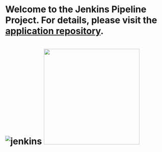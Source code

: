 # Welcome to the Jenkins Pipeline Project. For details, please visit the [application repository](https://github.com/marwantarek11/app.git).

# ![jenkins](https://github.com/marwantarek11/Ivolve-OJT/assets/167176241/024b2c45-6966-40a8-bd95-6e0bbbb1313f) <img src="https://github.com/marwantarek11/Ivolve-OJT/assets/167176241/575fe05f-c9ff-43ff-82e9-dbe84e9475d3" width="300" height="300">



